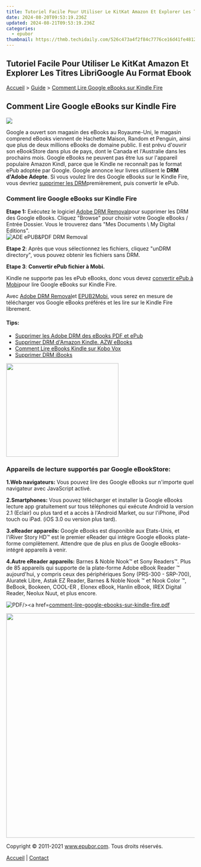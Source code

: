 ```yaml
---
title: Tutoriel Facile Pour Utiliser Le KitKat Amazon Et Explorer Les Titres LibriGoogle Au Format Ebook
date: 2024-08-20T09:53:19.236Z
updated: 2024-08-21T09:53:19.236Z
categories:
  - epubor
thumbnail: https://thmb.techidaily.com/526c473a4f2f84c7776ce16d41fe4812db866e7d193a0f319769e26791470115.jpg
---
```


## Tutoriel Facile Pour Utiliser Le KitKat Amazon Et Explorer Les Titres LibriGoogle Au Format Ebook

[Accueil](http://www.epubor.com/fr/) \> [Guide](https://tools.techidaily.com/epubor/products/) \> [Comment Lire Google eBooks sur Kindle Fire](https://tools.techidaily.com/epubor/products/)

## Comment Lire Google eBooks sur Kindle Fire

![](https://www.epubor.com/images/remote/D4/1D/D41D8C_s31-250x250.jpg)

Google a ouvert son magasin des eBooks au Royaume-Uni, le magasin comprend eBooks viennent de Hachette Maison, Random et Penguin, ainsi que plus de deux millions eBooks de domaine public. Il est prévu d'ouvrir son eBookStore dans plus de pays, dont le Canada et l'Australie dans les prochains mois. Google eBooks ne peuvent pas être lus sur l'appareil populaire Amazon Kindl, parce que le Kindle ne reconnaît pas le format ePub adoptée par Google. Google annonce leur livres utilisent le **DRM d'Adobe Adepte**. Si vous voulez lire des Google eBooks sur le Kindle Fire, vous devriez [supprimer les DRM](https://tools.techidaily.com/epubor/products/)premièrement, puis convertir le ePub.

### Comment lire Google eBooks sur Kindle Fire

**Etape 1:** Exécutez le logiciel [Adobe DRM Removal](https://tools.techidaily.com/epubor/products/)pour supprimer les DRM des Google eBooks. Cliquez "Browse" pour choisir votre Google eBooks / Entrée Dossier. Vous le trouverez dans "Mes Documents \\ My Digital Editions".  
![ADE ePUB&PDF DRM Removal](https://www.epubor.com/images/adobedrmremoval.jpg "epub&pdf drm removal")

**Etape 2**: Après que vous sélectionnez les fichiers, cliquez "unDRM directory", vous pouvez obtenir les fichiers sans DRM.

**Etape 3**: **Convertir ePub fichier à Mobi.**

Kindle ne supporte pas les ePub eBooks, donc vous devez [convertir ePub à Mobi](https://tools.techidaily.com/epubor/products/)pour lire Google eBooks sur Kindle Fire.

Avec [Adobe DRM Removal](https://tools.techidaily.com/epubor/products/)et [EPUB2Mobi](https://tools.techidaily.com/epubor/products/), vous serez en mesure de télécharger vos Google eBooks préférés et les lire sur le Kindle Fire librement.

#### Tips:

* [Supprimer les Adobe DRM des eBooks PDF et ePub](https://tools.techidaily.com/epubor/products/)
* [Supprimer DRM d'Amazon Kindle. AZW eBooks](https://tools.techidaily.com/epubor/products/)
* [Comment Lire eBooks Kindle sur Kobo Vox](https://tools.techidaily.com/epubor/products/)
* [Supprimer DRM iBooks](https://tools.techidaily.com/epubor/products/)

<!-- affiliate ads begin -->
<a href="https://homestyler.sjv.io/c/5597632/2044747/22993" target="_top" id="2044747"><img src="//a.impactradius-go.com/display-ad/22993-2044747" border="0" alt="" width="300" height="250"/></a><img height="0" width="0" src="https://imp.pxf.io/i/5597632/2044747/22993" style="position:absolute;visibility:hidden;" border="0" />
<!-- affiliate ads end -->
### Appareils de lecture supportés par Google eBookStore:

**1.Web navigateurs:** Vous pouvez lire des Google eBooks sur n'importe quel navigateur avec JavaScript activé.

**2.Smartphones:** Vous pouvez télécharger et installer la Google eBooks lecture app gratuitement sur tous téléphones qui exécute Android la version 2.1 (Eclair) ou plus tard et a accès à l'Android Market, ou sur l'iPhone, iPod touch ou iPad. (iOS 3.0 ou version plus tard).

**3.eReader appareils:** Google eBooks est disponible aux Etats-Unis, et l'iRiver Story HD™ est le premier eReader qui intègre Google eBooks plate-forme complètement. Attendre que de plus en plus de Google eBooks-intégré appareils à venir.

**4.Autre eReader appareils:** Barnes & Noble Nook™ et Sony Readers™. Plus de 85 appareils qui supporte de la plate-forme Adobe eBook Reader ™ aujourd'hui, y compris ceux des périphériques Sony (PRS-300 - SRP-700), Aluratek Libre, Astak EZ Reader, Barnes & Noble Nook ™ et Nook Color ™, BeBook, Bookeen, COOL-ER , Elonex eBook, Hanlin eBook, IREX Digital Reader, Neolux Nuut, et plus encore.

![PDF/><a href=](https://www.epubor.com/images/remote/D4/1D/D41D8C_5F5pdf_icon.gif)[comment-lire-google-ebooks-sur-kindle-fire.pdf](https://www.epubor.com/images/uppic/comment-lire-google-ebooks-sur-kindle-fire.pdf)
  
<!-- affiliate ads begin -->
<a href="https://appsumo.8odi.net/c/5597632/2087484/7443" target="_top" id="2087484"><img src="//a.impactradius-go.com/display-ad/7443-2087484" border="0" alt="" width="1200" height="600"/></a><img height="0" width="0" src="https://appsumo.8odi.net/i/5597632/2087484/7443" style="position:absolute;visibility:hidden;" border="0" />
<!-- affiliate ads end -->
  
Copyright © 2011-2021 www.epubor.com. Tous droits réservés. 

[Accueil](http://www.epubor.com/fr/) | [Contact](http://www.epubor.com/fr/mailto:support@epubor.com)

<ins class="adsbygoogle"
     style="display:block"
     data-ad-format="autorelaxed"
     data-ad-client="ca-pub-7571918770474297"
     data-ad-slot="1223367746"></ins>



<ins class="adsbygoogle"
     style="display:block"
     data-ad-client="ca-pub-7571918770474297"
     data-ad-slot="8358498916"
     data-ad-format="auto"
     data-full-width-responsive="true"></ins>


